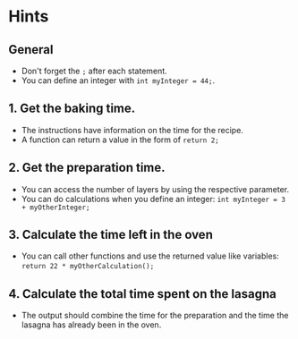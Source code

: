 # Hints

## General

- Don't forget the `;` after each statement.
- You can define an integer with `int myInteger = 44;`. 

## 1. Get the baking time.

- The instructions have information on the time for the recipe.
- A function can return a value in the form of `return 2;`

## 2. Get the preparation time.

- You can access the number of layers by using the respective parameter.
- You can do calculations when you define an integer: `int myInteger = 3 + myOtherInteger;`

## 3. Calculate the time left in the oven

- You can call other functions and use the returned value like variables: `return 22 * myOtherCalculation();`

## 4. Calculate the total time spent on the lasagna

- The output should combine the time for the preparation and the time the lasagna has already been in the oven.